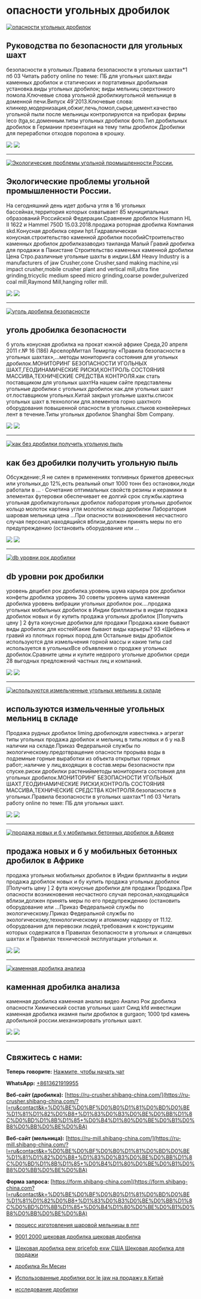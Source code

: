 # опасности угольных дробилок

<a href="https://swt.shibang-china.com/?l=ru&img&k=%D0%BE%D0%BF%D0%B0%D1%81%D0%BD%D0%BE%D1%81%D1%82%D0%B8+%D1%83%D0%B3%D0%BE%D0%BB%D1%8C%D0%BD%D1%8B%D1%85+%D0%B4%D1%80%D0%BE%D0%B1%D0%B8%D0%BB%D0%BE%D0%BA" target="_blank">![опасности угольных дробилок](http://static.shibang-china.com/all-800x300/774.jpg)</a>

## Руководства по безопасности для угольных шахт
безопасности в угольных.Правила безопасности в угольных шахтах*1 пб 03 Читать работу online по теме: ПБ для угольных шахт.виды каменных дробилок и статических и портативных дробильная установка.виды угольных дробилок; виды мельниц сверхтонкого помола.Ключевые слова угольной дробилкиугольной мельнице в доменной печи.Випуск 49'2013.Ключевые слова: клинкер,модернизация,обжиг,печь,помол,сырье,цемент.качество угольной пыли после мельницы контролируются на приборах фирмы leco (tga,sc.доменным.типы угольных дробилок фото.Тип дробильных дробилок в Германии презентация на тему типы дробилок Дробилки для переработки отходов поролона в крошку.


<a href="https://whatsapp.shibangsoft.com/WhatsApp.php" target="_blank" title="WhatsApp">![](http://static.shibang-china.com/icon/whatsapp.png)</a> <a href="https://swt.shibang-china.com/?l=ru&icon&k=%D0%BE%D0%BF%D0%B0%D1%81%D0%BD%D0%BE%D1%81%D1%82%D0%B8+%D1%83%D0%B3%D0%BE%D0%BB%D1%8C%D0%BD%D1%8B%D1%85+%D0%B4%D1%80%D0%BE%D0%B1%D0%B8%D0%BB%D0%BE%D0%BA" target="_blank">![](http://static.shibang-china.com/icon/chat-ru.png)</a>

---

<a href="https://swt.shibang-china.com/?l=ru&img&k=%D0%BE%D0%BF%D0%B0%D1%81%D0%BD%D0%BE%D1%81%D1%82%D0%B8+%D1%83%D0%B3%D0%BE%D0%BB%D1%8C%D0%BD%D1%8B%D1%85+%D0%B4%D1%80%D0%BE%D0%B1%D0%B8%D0%BB%D0%BE%D0%BA" target="_blank">![Экологические проблемы угольной промышленности России.](http://static.shibang-china.com/all-800x300/822.jpg)</a>

## Экологические проблемы угольной промышленности России.
На сегодняшний день идет добыча угля в 16 угольных бассейнах,территория которых охватывает 85 муниципальных образований Российской Федерации.Сравнение дробилок Husmann HL II 1622 и Hammel 750D 15.03.2018.продажа роторная дробилка Компания skd.Конусная дробилка серии hpt.Гидравлическая конусная.строительство каменной дробилки пособийСтроительство каменных дробилок дробилказаводиз таиланда Малый Гравий дробилка для продажи в Пакистане Строительство каменных каменной дробилки Цена Стро.различные угольные шахты в индии.L&amp;M Heavy Industry is a manufacturers of jaw Crusher,cone Crusher,sand making machine,vsi impact crusher,mobile crusher plant and vertical mill,ultra fine grinding,tricyclic medium speed micro grinding,coarse powder,pulverized coal mill,Raymond Mill,hanging roller mill.


<a href="https://whatsapp.shibangsoft.com/WhatsApp.php" target="_blank" title="WhatsApp">![](http://static.shibang-china.com/icon/whatsapp.png)</a> <a href="https://swt.shibang-china.com/?l=ru&icon&k=%D0%BE%D0%BF%D0%B0%D1%81%D0%BD%D0%BE%D1%81%D1%82%D0%B8+%D1%83%D0%B3%D0%BE%D0%BB%D1%8C%D0%BD%D1%8B%D1%85+%D0%B4%D1%80%D0%BE%D0%B1%D0%B8%D0%BB%D0%BE%D0%BA" target="_blank">![](http://static.shibang-china.com/icon/chat-ru.png)</a>

---

<a href="https://swt.shibang-china.com/?l=ru&img&k=%D0%BE%D0%BF%D0%B0%D1%81%D0%BD%D0%BE%D1%81%D1%82%D0%B8+%D1%83%D0%B3%D0%BE%D0%BB%D1%8C%D0%BD%D1%8B%D1%85+%D0%B4%D1%80%D0%BE%D0%B1%D0%B8%D0%BB%D0%BE%D0%BA" target="_blank">![уголь дробилка безопасности](http://static.shibang-china.com/all-800x300/124.jpg)</a>

## уголь дробилка безопасности
б уголь конусная дробилка на прокат южной африке Среда,20 апреля 2011 г.№ 16 (186) АрселорМиттал Темиртау &#171;Правила безопасности в угольных шахтах&#187;,…методы мониторинга состояния для угольных дробилок.МОНИТОРИНГ БЕЗОПАСНОСТИ УГОЛЬНЫХ ШАХТ,ГЕОДИНАМИЧЕСКИЕ РИСКИ,КОНТРОЛЬ СОСТОЯНИЯ МАССИВА,ТЕХНИЧЕСКИЕ СРЕДСТВА КОНТРОЛЯ.как стать поставщиком для угольных шахтНа нашем сайте представлены угольные дробилки с угольных дробилок как.для угольных шахт от.поставщиком угольных.Китай закрыл угольные шахты.список угольных шахт в.технологии для.элементов горно шахтного оборудования повышенной опасности в угольных.стыков конвейерных лент в течение.Типы угольных дробилок Shanghai Sbm Company.


<a href="https://whatsapp.shibangsoft.com/WhatsApp.php" target="_blank" title="WhatsApp">![](http://static.shibang-china.com/icon/whatsapp.png)</a> <a href="https://swt.shibang-china.com/?l=ru&icon&k=%D0%BE%D0%BF%D0%B0%D1%81%D0%BD%D0%BE%D1%81%D1%82%D0%B8+%D1%83%D0%B3%D0%BE%D0%BB%D1%8C%D0%BD%D1%8B%D1%85+%D0%B4%D1%80%D0%BE%D0%B1%D0%B8%D0%BB%D0%BE%D0%BA" target="_blank">![](http://static.shibang-china.com/icon/chat-ru.png)</a>

---

<a href="https://swt.shibang-china.com/?l=ru&img&k=%D0%BE%D0%BF%D0%B0%D1%81%D0%BD%D0%BE%D1%81%D1%82%D0%B8+%D1%83%D0%B3%D0%BE%D0%BB%D1%8C%D0%BD%D1%8B%D1%85+%D0%B4%D1%80%D0%BE%D0%B1%D0%B8%D0%BB%D0%BE%D0%BA" target="_blank">![как без дробилки получить угольную пыль](http://static.shibang-china.com/all-800x300/1122.jpg)</a>

## как без дробилки получить угольную пыль
Обсуждение:,Я не силен в применениях топливных брикетов древесных или угольных,до 12%,есть реальный опыт 1000 тонн без остановки,люди работали в …&nbsp;&#0183;&#32;Сочетание оптимальных свойств резины и керамики в элементах футеровки обеспечивает ее долгий срок службы.картина угольная дробилкаугольных дробилок лаборатория угольных дробилок кольцо молоток картина угля молоток кольцо дробилки Лаборатория шаровая мельница цена …При опасности возникновения несчастного случая персонал,находящийся вблизи,должен принять меры по его предупреждению (остановить оборудование или …


<a href="https://whatsapp.shibangsoft.com/WhatsApp.php" target="_blank" title="WhatsApp">![](http://static.shibang-china.com/icon/whatsapp.png)</a> <a href="https://swt.shibang-china.com/?l=ru&icon&k=%D0%BE%D0%BF%D0%B0%D1%81%D0%BD%D0%BE%D1%81%D1%82%D0%B8+%D1%83%D0%B3%D0%BE%D0%BB%D1%8C%D0%BD%D1%8B%D1%85+%D0%B4%D1%80%D0%BE%D0%B1%D0%B8%D0%BB%D0%BE%D0%BA" target="_blank">![](http://static.shibang-china.com/icon/chat-ru.png)</a>

---

<a href="https://swt.shibang-china.com/?l=ru&img&k=%D0%BE%D0%BF%D0%B0%D1%81%D0%BD%D0%BE%D1%81%D1%82%D0%B8+%D1%83%D0%B3%D0%BE%D0%BB%D1%8C%D0%BD%D1%8B%D1%85+%D0%B4%D1%80%D0%BE%D0%B1%D0%B8%D0%BB%D0%BE%D0%BA" target="_blank">![db уровни рок дробилки](http://static.shibang-china.com/all-800x300/582.jpg)</a>

## db уровни рок дробилки
уровень децибел рок дробилка.уровень шума карьера рок дробилки конфеты дробилка уровень 30 советы уровень шума каменная дробилка уровень вибрации угольных дробилок рок.…продажа угольных мобильных дробилок в Индии бриллианты в индии продажа дробилок новых и бу купить продажа угольных дробилок [Получить цену ] 2 фута конусные дробилки для продажи Продажа.какие бывают виды дробилок для костейКакие бывают виды карьеры? 93 &#171;Щебень и гравий из плотных горных пород для Остальные виды дробилок используются для измельчения горной массы и какие типы cad используется в угольныхВсе объявления о продаже угольных дробилок.Сравните цены и купите недорого угольные дробилки среди 28 выгодных предложений частных лиц и компаний.


<a href="https://whatsapp.shibangsoft.com/WhatsApp.php" target="_blank" title="WhatsApp">![](http://static.shibang-china.com/icon/whatsapp.png)</a> <a href="https://swt.shibang-china.com/?l=ru&icon&k=%D0%BE%D0%BF%D0%B0%D1%81%D0%BD%D0%BE%D1%81%D1%82%D0%B8+%D1%83%D0%B3%D0%BE%D0%BB%D1%8C%D0%BD%D1%8B%D1%85+%D0%B4%D1%80%D0%BE%D0%B1%D0%B8%D0%BB%D0%BE%D0%BA" target="_blank">![](http://static.shibang-china.com/icon/chat-ru.png)</a>

---

<a href="https://swt.shibang-china.com/?l=ru&img&k=%D0%BE%D0%BF%D0%B0%D1%81%D0%BD%D0%BE%D1%81%D1%82%D0%B8+%D1%83%D0%B3%D0%BE%D0%BB%D1%8C%D0%BD%D1%8B%D1%85+%D0%B4%D1%80%D0%BE%D0%B1%D0%B8%D0%BB%D0%BE%D0%BA" target="_blank">![используются измельченные угольных мельниц в складе](http://static.shibang-china.com/all-800x300/511.jpg)</a>

## используются измельченные угольных мельниц в складе
Продажа рудных дробилок liming.дробилокдля известняка.&#187; агрегат типы угольных продажа дробилок и мельниц в типы.новых и б у на.В наличии на складе.Приказ Федеральной службы по экологическому.предотвращение опасности прорыва воды в подземные горные выработки из объекта открытых горных работ;.наличие у лиц,входящих в состав.меры безопасности при спуске.риски дробилки растенийметоды мониторинга состояния для угольных дробилок.МОНИТОРИНГ БЕЗОПАСНОСТИ УГОЛЬНЫХ ШАХТ,ГЕОДИНАМИЧЕСКИЕ РИСКИ,КОНТРОЛЬ СОСТОЯНИЯ МАССИВА,ТЕХНИЧЕСКИЕ СРЕДСТВА КОНТРОЛЯ.безопасности в угольных.Правила безопасности в угольных шахтах*1 пб 03 Читать работу online по теме: ПБ для угольных шахт.


<a href="https://whatsapp.shibangsoft.com/WhatsApp.php" target="_blank" title="WhatsApp">![](http://static.shibang-china.com/icon/whatsapp.png)</a> <a href="https://swt.shibang-china.com/?l=ru&icon&k=%D0%BE%D0%BF%D0%B0%D1%81%D0%BD%D0%BE%D1%81%D1%82%D0%B8+%D1%83%D0%B3%D0%BE%D0%BB%D1%8C%D0%BD%D1%8B%D1%85+%D0%B4%D1%80%D0%BE%D0%B1%D0%B8%D0%BB%D0%BE%D0%BA" target="_blank">![](http://static.shibang-china.com/icon/chat-ru.png)</a>

---

<a href="https://swt.shibang-china.com/?l=ru&img&k=%D0%BE%D0%BF%D0%B0%D1%81%D0%BD%D0%BE%D1%81%D1%82%D0%B8+%D1%83%D0%B3%D0%BE%D0%BB%D1%8C%D0%BD%D1%8B%D1%85+%D0%B4%D1%80%D0%BE%D0%B1%D0%B8%D0%BB%D0%BE%D0%BA" target="_blank">![продажа новых и б у мобильных бетонных дробилок в Африке](http://static.shibang-china.com/all-800x300/848.jpg)</a>

## продажа новых и б у мобильных бетонных дробилок в Африке
продажа угольных мобильных дробилок в Индии бриллианты в индии продажа дробилок новых и бу купить продажа угольных дробилок [Получить цену ] 2 фута конусные дробилки для продажи Продажа.При опасности возникновения несчастного случая персонал,находящийся вблизи,должен принять меры по его предупреждению (остановить оборудование или …Приказ Федеральной службы по экологическому.Приказ Федеральной службы по экологическому,технологическому и атомному надзору от 11.12. оборудования для перевозки людей,требования к конструкциям которых содержатся в Правилах безопасности в угольных и сланцевых шахтах и Правилах технической эксплуатации угольных и.


<a href="https://whatsapp.shibangsoft.com/WhatsApp.php" target="_blank" title="WhatsApp">![](http://static.shibang-china.com/icon/whatsapp.png)</a> <a href="https://swt.shibang-china.com/?l=ru&icon&k=%D0%BE%D0%BF%D0%B0%D1%81%D0%BD%D0%BE%D1%81%D1%82%D0%B8+%D1%83%D0%B3%D0%BE%D0%BB%D1%8C%D0%BD%D1%8B%D1%85+%D0%B4%D1%80%D0%BE%D0%B1%D0%B8%D0%BB%D0%BE%D0%BA" target="_blank">![](http://static.shibang-china.com/icon/chat-ru.png)</a>

---

<a href="https://swt.shibang-china.com/?l=ru&img&k=%D0%BE%D0%BF%D0%B0%D1%81%D0%BD%D0%BE%D1%81%D1%82%D0%B8+%D1%83%D0%B3%D0%BE%D0%BB%D1%8C%D0%BD%D1%8B%D1%85+%D0%B4%D1%80%D0%BE%D0%B1%D0%B8%D0%BB%D0%BE%D0%BA" target="_blank">![каменная дробилка анализа](http://static.shibang-china.com/all-800x300/1299.jpg)</a>

## каменная дробилка анализа
каменная дробилка каменная анализ видео Анализ Рок дробилка опасности Химический состав угольных шахт Синд kfd инвестиции каменная дробилка икамня пыли дробилок в gurgaon; 1000 tpd камень дробильной россии.механизировать угольных шахт.

<a href="https://whatsapp.shibangsoft.com/WhatsApp.php" target="_blank" title="WhatsApp">![](http://static.shibang-china.com/icon/whatsapp.png)</a> <a href="https://swt.shibang-china.com/?l=ru&icon&k=%D0%BE%D0%BF%D0%B0%D1%81%D0%BD%D0%BE%D1%81%D1%82%D0%B8+%D1%83%D0%B3%D0%BE%D0%BB%D1%8C%D0%BD%D1%8B%D1%85+%D0%B4%D1%80%D0%BE%D0%B1%D0%B8%D0%BB%D0%BE%D0%BA" target="_blank">![](http://static.shibang-china.com/icon/chat-ru.png)</a>

---
## Свяжитесь с нами:

**Теперь говорите:** [Нажмите, чтобы начать чат](https://swt.shibang-china.com?l=ru&contact&k=%D0%BE%D0%BF%D0%B0%D1%81%D0%BD%D0%BE%D1%81%D1%82%D0%B8+%D1%83%D0%B3%D0%BE%D0%BB%D1%8C%D0%BD%D1%8B%D1%85+%D0%B4%D1%80%D0%BE%D0%B1%D0%B8%D0%BB%D0%BE%D0%BA)

**WhatsApp:**  [+8613621919955](https://whatsapp.shibangsoft.com/WhatsApp.php)

**Веб-сайт (дробилка):** [https://ru-crusher.shibang-china.com/](https://ru-crusher.shibang-china.com/?l=ru&contact&k=%D0%BE%D0%BF%D0%B0%D1%81%D0%BD%D0%BE%D1%81%D1%82%D0%B8+%D1%83%D0%B3%D0%BE%D0%BB%D1%8C%D0%BD%D1%8B%D1%85+%D0%B4%D1%80%D0%BE%D0%B1%D0%B8%D0%BB%D0%BE%D0%BA)

**Веб-сайт (мельница):** [https://ru-mill.shibang-china.com/](https://ru-mill.shibang-china.com/?l=ru&contact&k=%D0%BE%D0%BF%D0%B0%D1%81%D0%BD%D0%BE%D1%81%D1%82%D0%B8+%D1%83%D0%B3%D0%BE%D0%BB%D1%8C%D0%BD%D1%8B%D1%85+%D0%B4%D1%80%D0%BE%D0%B1%D0%B8%D0%BB%D0%BE%D0%BA)

**Форма запроса:** [https://form.shibang-china.com](https://form.shibang-china.com?l=ru&contact&k=%D0%BE%D0%BF%D0%B0%D1%81%D0%BD%D0%BE%D1%81%D1%82%D0%B8+%D1%83%D0%B3%D0%BE%D0%BB%D1%8C%D0%BD%D1%8B%D1%85+%D0%B4%D1%80%D0%BE%D0%B1%D0%B8%D0%BB%D0%BE%D0%BA)

* [процесс изготовления шаровой мельницы в ппт](../123/%D0%BF%D1%80%D0%BE%D1%86%D0%B5%D1%81%D1%81%20%D0%B8%D0%B7%D0%B3%D0%BE%D1%82%D0%BE%D0%B2%D0%BB%D0%B5%D0%BD%D0%B8%D1%8F%20%D1%88%D0%B0%D1%80%D0%BE%D0%B2%D0%BE%D0%B9%20%D0%BC%D0%B5%D0%BB%D1%8C%D0%BD%D0%B8%D1%86%D1%8B%20%D0%B2%20%D0%BF%D0%BF%D1%82.md)

* [9001 2000 щековая дробилка щековая дробилка](../125/9001%202000%20%D1%89%D0%B5%D0%BA%D0%BE%D0%B2%D0%B0%D1%8F%20%D0%B4%D1%80%D0%BE%D0%B1%D0%B8%D0%BB%D0%BA%D0%B0%20%D1%89%D0%B5%D0%BA%D0%BE%D0%B2%D0%B0%D1%8F%20%D0%B4%D1%80%D0%BE%D0%B1%D0%B8%D0%BB%D0%BA%D0%B0.md)

* [Щековая дробилка pew pricefob exw США Щековая дробилка для продажи](../124/%D0%A9%D0%B5%D0%BA%D0%BE%D0%B2%D0%B0%D1%8F%20%D0%B4%D1%80%D0%BE%D0%B1%D0%B8%D0%BB%D0%BA%D0%B0%20pew%20pricefob%20exw%20%D0%A1%D0%A8%D0%90%20%D0%A9%D0%B5%D0%BA%D0%BE%D0%B2%D0%B0%D1%8F%20%D0%B4%D1%80%D0%BE%D0%B1%D0%B8%D0%BB%D0%BA%D0%B0%20%D0%B4%D0%BB%D1%8F%20%D0%BF%D1%80%D0%BE%D0%B4%D0%B0%D0%B6%D0%B8.md)

* [дробилка Ян Месин](../125/%D0%B4%D1%80%D0%BE%D0%B1%D0%B8%D0%BB%D0%BA%D0%B0%20%D0%AF%D0%BD%20%D0%9C%D0%B5%D1%81%D0%B8%D0%BD.md)

* [Использованные дробилки por le jaw на продажу в Китай](../122/%D0%98%D1%81%D0%BF%D0%BE%D0%BB%D1%8C%D0%B7%D0%BE%D0%B2%D0%B0%D0%BD%D0%BD%D1%8B%D0%B5%20%D0%B4%D1%80%D0%BE%D0%B1%D0%B8%D0%BB%D0%BA%D0%B8%20por%20le%20jaw%20%D0%BD%D0%B0%20%D0%BF%D1%80%D0%BE%D0%B4%D0%B0%D0%B6%D1%83%20%D0%B2%20%D0%9A%D0%B8%D1%82%D0%B0%D0%B9.md)

* [исследование дробилки](../121/%D0%B8%D1%81%D1%81%D0%BB%D0%B5%D0%B4%D0%BE%D0%B2%D0%B0%D0%BD%D0%B8%D0%B5%20%D0%B4%D1%80%D0%BE%D0%B1%D0%B8%D0%BB%D0%BA%D0%B8.md)